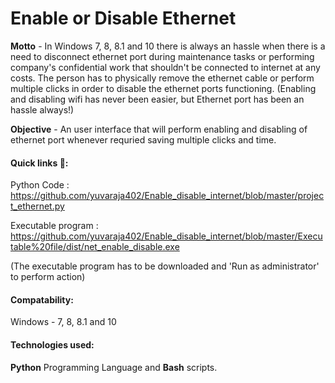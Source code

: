 # Enable or Disable Ethernet

<b>Motto</b> - In Windows 7, 8, 8.1 and 10 there is always an hassle when there is a need to disconnect ethernet port during maintenance tasks or performing company's confidential work that shouldn't be connected to internet at any costs. The person has to physically remove the ethernet cable or perform multiple clicks in order to disable the ethernet ports functioning. (Enabling and disabling wifi has never been easier, but Ethernet port has been an hassle always!)

<b>Objective</b> - An user interface that will perform enabling and disabling of ethernet port whenever requried saving multiple clicks and time. 

#### Quick links :link::
Python Code : https://github.com/yuvaraja402/Enable_disable_internet/blob/master/project_ethernet.py

Executable program : https://github.com/yuvaraja402/Enable_disable_internet/blob/master/Executable%20file/dist/net_enable_disable.exe

(The executable program has to be downloaded and 'Run as administrator' to perform action)
#### Compatability:
Windows - 7, 8, 8.1 and 10
#### Technologies used:
<b>Python</b> Programming Language and <b>Bash</b> scripts.
